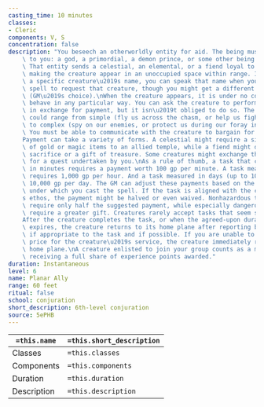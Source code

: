 ```yaml
---
casting_time: 10 minutes
classes:
- Cleric
components: V, S
concentration: false
description: "You beseech an otherworldly entity for aid. The being must be known\
    \ to you: a god, a primordial, a demon prince, or some other being of cosmic power.\
    \ That entity sends a celestial, an elemental, or a fiend loyal to it to aid you,\
    \ making the creature appear in an unoccupied space within range. If you know\
    \ a specific creature\u2019s name, you can speak that name when you cast this\
    \ spell to request that creature, though you might get a different creature anyway\
    \ (GM\u2019s choice).\nWhen the creature appears, it is under no compulsion to\
    \ behave in any particular way. You can ask the creature to perform a service\
    \ in exchange for payment, but it isn\u2019t obliged to do so. The requested task\
    \ could range from simple (fly us across the chasm, or help us fight a battle)\
    \ to complex (spy on our enemies, or protect us during our foray into the dungeon).\
    \ You must be able to communicate with the creature to bargain for its services.\n\
    Payment can take a variety of forms. A celestial might require a sizable donation\
    \ of gold or magic items to an allied temple, while a fiend might demand a living\
    \ sacrifice or a gift of treasure. Some creatures might exchange their service\
    \ for a quest undertaken by you.\nAs a rule of thumb, a task that can be measured\
    \ in minutes requires a payment worth 100 gp per minute. A task measured in hours\
    \ requires 1,000 gp per hour. And a task measured in days (up to 10 days) requires\
    \ 10,000 gp per day. The GM can adjust these payments based on the circumstances\
    \ under which you cast the spell. If the task is aligned with the creature\u2019\
    s ethos, the payment might be halved or even waived. Nonhazardous tasks typically\
    \ require only half the suggested payment, while especially dangerous tasks might\
    \ require a greater gift. Creatures rarely accept tasks that seem suicidal.\n\
    After the creature completes the task, or when the agreed-upon duration of service\
    \ expires, the creature returns to its home plane after reporting back to you,\
    \ if appropriate to the task and if possible. If you are unable to agree on a\
    \ price for the creature\u2019s service, the creature immediately returns to its\
    \ home plane.\nA creature enlisted to join your group counts as a member of it,\
    \ receiving a full share of experience points awarded."
duration: Instantaneous
level: 6
name: Planar Ally
range: 60 feet
ritual: false
school: conjuration
short_description: 6th-level conjuration
source: 5ePHB
---
```


| `=this.name` | `=this.short_description` |
| ------------ | ------------------------- |
| Classes      | `=this.classes`           |
| Components   | `=this.components`        |
| Duration     | `=this.duration`          |
| Description  | `=this.description`       |